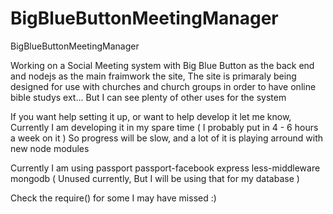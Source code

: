 BigBlueButtonMeetingManager
===========================

BigBlueButtonMeetingManager

Working on a Social Meeting system with Big Blue Button as the back end and nodejs as the main fraimwork the site, The site is primaraly being designed for use with churches and church groups in order to have online bible studys ext... But I can see plenty of other uses for the system

If you want help setting it up, or want to help develop it let me know, Currently I am developing it in my spare time ( I probably put in 4 - 6 hours a week on it ) So progress will be slow, and a lot of it is playing arround with new node modules

Currently I am using 
passport
passport-facebook
express
less-middleware
mongodb ( Unused currently, But I will be using that for my database )

Check the require() for some I may have missed :)
